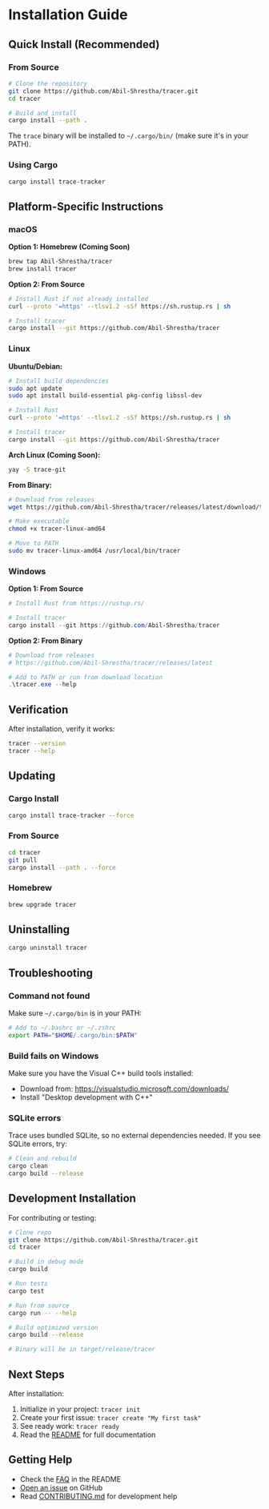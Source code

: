 # Installation Guide

## Quick Install (Recommended)

### From Source

```bash
# Clone the repository
git clone https://github.com/Abil-Shrestha/tracer.git
cd tracer

# Build and install
cargo install --path .
```

The `trace` binary will be installed to `~/.cargo/bin/` (make sure it's in your PATH).

### Using Cargo

```bash
cargo install trace-tracker
```

## Platform-Specific Instructions

### macOS

**Option 1: Homebrew (Coming Soon)**
```bash
brew tap Abil-Shrestha/tracer
brew install tracer
```

**Option 2: From Source**
```bash
# Install Rust if not already installed
curl --proto '=https' --tlsv1.2 -sSf https://sh.rustup.rs | sh

# Install tracer
cargo install --git https://github.com/Abil-Shrestha/tracer
```

### Linux

**Ubuntu/Debian:**
```bash
# Install build dependencies
sudo apt update
sudo apt install build-essential pkg-config libssl-dev

# Install Rust
curl --proto '=https' --tlsv1.2 -sSf https://sh.rustup.rs | sh

# Install tracer
cargo install --git https://github.com/Abil-Shrestha/tracer
```

**Arch Linux (Coming Soon):**
```bash
yay -S trace-git
```

**From Binary:**
```bash
# Download from releases
wget https://github.com/Abil-Shrestha/tracer/releases/latest/download/tracer-linux-amd64

# Make executable
chmod +x tracer-linux-amd64

# Move to PATH
sudo mv tracer-linux-amd64 /usr/local/bin/tracer
```

### Windows

**Option 1: From Source**
```powershell
# Install Rust from https://rustup.rs/

# Install tracer
cargo install --git https://github.com/Abil-Shrestha/tracer
```

**Option 2: From Binary**
```powershell
# Download from releases
# https://github.com/Abil-Shrestha/tracer/releases/latest

# Add to PATH or run from download location
.\tracer.exe --help
```

## Verification

After installation, verify it works:

```bash
tracer --version
tracer --help
```

## Updating

### Cargo Install
```bash
cargo install trace-tracker --force
```

### From Source
```bash
cd tracer
git pull
cargo install --path . --force
```

### Homebrew
```bash
brew upgrade tracer
```

## Uninstalling

```bash
cargo uninstall tracer
```

## Troubleshooting

### Command not found

Make sure `~/.cargo/bin` is in your PATH:

```bash
# Add to ~/.bashrc or ~/.zshrc
export PATH="$HOME/.cargo/bin:$PATH"
```

### Build fails on Windows

Make sure you have the Visual C++ build tools installed:
- Download from: https://visualstudio.microsoft.com/downloads/
- Install "Desktop development with C++"

### SQLite errors

Trace uses bundled SQLite, so no external dependencies needed. If you see SQLite errors, try:

```bash
# Clean and rebuild
cargo clean
cargo build --release
```

## Development Installation

For contributing or testing:

```bash
# Clone repo
git clone https://github.com/Abil-Shrestha/tracer.git
cd tracer

# Build in debug mode
cargo build

# Run tests
cargo test

# Run from source
cargo run -- --help

# Build optimized version
cargo build --release

# Binary will be in target/release/tracer
```

## Next Steps

After installation:

1. Initialize in your project: `tracer init`
2. Create your first issue: `tracer create "My first task"`
3. See ready work: `tracer ready`
4. Read the [README](README.md) for full documentation

## Getting Help

- Check the [FAQ](README.md#faq) in the README
- [Open an issue](https://github.com/Abil-Shrestha/tracer/issues) on GitHub
- Read [CONTRIBUTING.md](CONTRIBUTING.md) for development help
